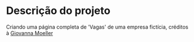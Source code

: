# Descrição do projeto

Criando uma página completa de 'Vagas' de uma empresa fictícia, créditos à [Giovanna Moeller](https://github.com/giovannamoeller)